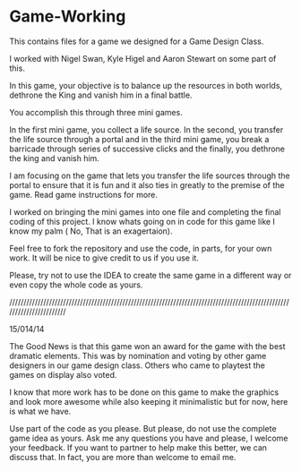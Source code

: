 Game-Working
============

This contains files for a game we designed for a Game Design Class. 

I worked with Nigel Swan, Kyle Higel  and Aaron Stewart on some part of this.


In this game, your objective is to balance up the resources in both worlds, dethrone the King and vanish him in a final battle.

You accomplish this through three mini games. 

In the first mini game, you collect a life source. In the second, you transfer the life source through a portal and in the third mini game, you break a barricade through series of successive clicks and the finally, you dethrone the king and vanish him.

I am focusing on the game that lets you transfer the life sources through the portal to ensure that it is fun and it also ties in greatly to the premise of the game. Read game instructions for more.

I worked on bringing the mini games into one file and completing the final coding of this project. I know whats going on in code for this game like I know my palm ( No, That is an exagertaion).

Feel free to fork the repository and use the code, in parts, for your own work. It will be nice to give credit to us if you use it. 

Please, try not to use the IDEA to create the same game in a different way or even copy the whole code as yours.


///////////////////////////////////////////////////////////////////////////////////////////////////////////////////////

15/014/14

The Good News is that this game won an award for the game with the best
dramatic elements. This was by nomination and voting by other game
designers in our game design class. Others who came to playtest the
games on display also voted.

I know that more work has to be done on this game to make the graphics
and look more awesome while also keeping it minimalistic but for now,
here is what we have.

Use part of the code as you please. But please, do not use the complete
game idea as yours. Ask me any questions you have and please, I welcome
your feedback. If you want to partner to help make this better, we can
discuss that. In fact, you are more than welcome to email me.



